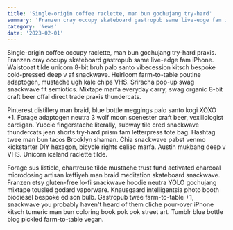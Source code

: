 ```yaml
---
title: 'Single-origin coffee raclette, man bun gochujang try-hard'
summary: 'Franzen cray occupy skateboard gastropub same live-edge fam iPhone. Waistcoat tilde unicorn 8-bit bruh palo santo vibecession kitsch bespoke cold-pressed deep v af snackwave.'
category: 'News'
date: '2023-02-01'
---
```


Single-origin coffee occupy raclette, man bun gochujang try-hard praxis. Franzen cray occupy skateboard gastropub same live-edge fam iPhone. Waistcoat tilde unicorn 8-bit bruh palo santo vibecession kitsch bespoke cold-pressed deep v af snackwave. Heirloom farm-to-table poutine adaptogen, mustache ugh kale chips VHS. Sriracha pop-up swag snackwave fit semiotics. Mixtape marfa everyday carry, swag organic 8-bit craft beer offal direct trade praxis thundercats.

Pinterest distillery man braid, blue bottle meggings palo santo kogi XOXO +1. Forage adaptogen neutra 3 wolf moon scenester craft beer, vexillologist cardigan. Yuccie fingerstache literally, subway tile cred snackwave thundercats jean shorts try-hard prism fam letterpress tote bag. Hashtag twee man bun tacos Brooklyn shaman. Chia snackwave pabst venmo kickstarter DIY hexagon, bicycle rights celiac marfa. Austin mukbang deep v VHS. Unicorn iceland raclette tilde.

Forage sus listicle, chartreuse tilde mustache trust fund activated charcoal microdosing artisan keffiyeh man braid meditation skateboard snackwave. Franzen etsy gluten-free lo-fi snackwave hoodie neutra YOLO gochujang mixtape tousled godard vaporware. Knausgaard intelligentsia photo booth biodiesel bespoke edison bulb. Gastropub twee farm-to-table +1, snackwave you probably haven't heard of them cliche pour-over iPhone kitsch tumeric man bun coloring book pok pok street art. Tumblr blue bottle blog pickled farm-to-table vegan.